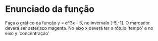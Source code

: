 # Enunciado da função

Faça o gráfico da função y = e^3x - 5, no invervalo [-5,-1]. O marcador deverá ser asterisco magenta. No eixo x deverá ter o rótulo 'tempo' e no eixo y 'concentração'
